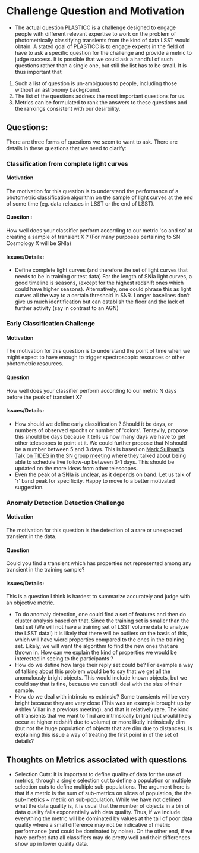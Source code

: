 # Challenge Question and Motivation

- The actual question
PLASTICC is a challenge designed to engage people with different relevant expertise to work on the problem of photometrically classifying transients from the kind of data LSST would obtain.
A stated goal of PLASTICC is to engage experts in the field of  have to ask a specific question for the challenge and provide a metric to judge success. It is possible that we could ask a handful of such questions rather than a single one, but still the list has to be small. It is thus important that 
1. Such a list of question is un-ambiguous to people, including those without an astronomy background.
2. The list of the questions address the most important questions for us.
3. Metrics can be formulated to rank the answers to these questions and the rankings consistent with our desirbility.

 
## Questions:

There are three forms of questions we seem to want to ask. There are details in these questions that we need to clarify:

### Classification from complete light curves
#### Motivation
The motivation for this question is to understand the performance of a photometric classification algorithm on the sample of light curves at the end of some time (eg. data releases in LSST or the end of LSST).

#### Question : 
How well does your classifier perform according to our metric 'so and so' at creating a sample of transient X ? (For many purposes pertaining to SN Cosmology X will be SNIa)

#### Issues/Details:
- Define complete light curves (and therefore the set of light curves that needs to be in training or test data) For the length of SNIa light curves, a good timeline is seasons, (except for the highest redshift ones which could have higher seasons). Alternatively, one could phrase this as light curves all the way to a certain threshold in SNR. Longer baselines don't give us much identification but can establish the floor and the lack of further activity (say in contrast to an AGN)

### Early Classification Challenge
#### Motivation
The motivation for this question is to understand the point of time when we might expect to have enough to trigger spectroscopic resources or other photometric resources.

#### Question
How well does your classifier perform according to our metric N days before the peak of transient X?
 

#### Issues/Details:
- How should we define early classification ? Should it be days, or numbers of observed epochs or number of 'colors'. Tentavily, propose this should be days because it tells us how many days we have to get other telescopes to point at it. We could further propose that N should be a number between 5 and 3 days. This is based on [Mark Sullivan's Talk on TIDES in the SN group meeting](https://confluence.slac.stanford.edu/download/attachments/227166428/sullivan_descsnwg_oct2017.pdf?api=v2)  where they talked about being able to schedule live follow-up between 3-1 days. This should be updated on the more ideas from other telescopes.
- Even the peak of a SNIa is unclear, as it depends on band. Let us talk of 'r' band peak for specificity. Happy to move to a better motivated suggestion.  

### Anomaly Detection Detection Challenge
#### Motivation
The motivation for this question is the detection of a rare or unexpected transient in the data.

#### Question
Could you find a transient which has properties not represented among any transient in the training sample?

#### Issues/Details:
This is a question I think is hardest to summarize accurately and judge with an objective metric.
- To do anomaly detection, one could find a set of features and then do cluster analysis based on that. Since the training set is smaller than the test set (We will not have a training set of LSST volume data to analyze the LSST data!) it is likely that there will be outliers on the basis of this, which will have wierd properties compared to the ones in the training set. Likely, we will want the algorithm to find the new ones that are thrown in. How can we explain the kind of properties we would be interested in seeing to the participants ?
- How do we define how large their reply set could be? For example a way of talking about this problem would be to say that we get all the anomalously bright objects. This would include known objects, but we could say that is fine, because we can still deal with the size of their sample.
- How do we deal with intrinsic vs extrinsic? Some transients will be very bright because they are very close (This was an example brought up by Ashley Villar in a previous meeting), and that is relatively rare. The kind of transients that we want to find are intrinsically bright (but would likely occur at higher redshift due to volume) or more likely intrinsically dim (but not the huge population of objects that are dim due to distances). Is explaining this issue a way of treating the first point in of the set of details? 
## Thoughts on Metrics associated with questions

- Selection Cuts: It is important to define quality of data for the use of metrics, through a single selection cut to define a population or multiple selection cuts to define multiple sub-populations. The argument here is  that if a metric is the sum of sub-metrics on slices of population, the the sub-metrics ~ metric on sub-population. While we have not defined what the data quality is, it is usual that the number of objects in a bin of data quality falls exponentially with data quality. Thus, if we include everything the metric will be dominated by values at the tail of poor data quality where a small difference may not be indicative of metric performance (and could be dominated by noise). On the other end, if we have perfect data all classifiers may do pretty well and their differences show up in lower quality data.

